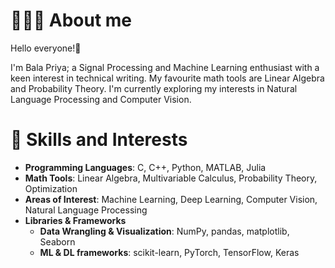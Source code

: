 # 👩🏽‍💻 About me

Hello everyone!👋

I'm Bala Priya; a Signal Processing and Machine Learning enthusiast with a keen interest in technical writing.
My favourite math tools are Linear Algebra and Probability Theory.
I'm currently exploring my interests in Natural Language Processing and Computer Vision.

# 🌱 Skills and Interests

- **Programming Languages**: C, C++, Python, MATLAB, Julia
- **Math Tools**: Linear Algebra, Multivariable Calculus, Probability Theory, Optimization
- **Areas of Interest**: Machine Learning, Deep Learning, Computer Vision, Natural Language Processing
- **Libraries & Frameworks**
   - **Data Wrangling & Visualization**: NumPy, pandas, matplotlib, Seaborn
   - **ML & DL frameworks**: scikit-learn, PyTorch, TensorFlow, Keras
  

